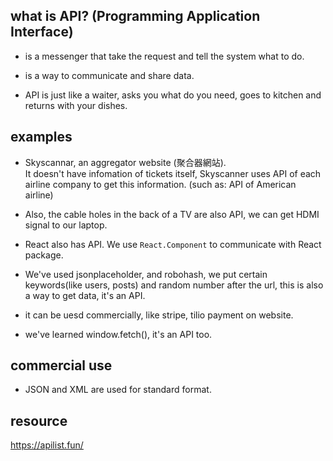 ## what is API? (Programming Application Interface)
- is a messenger that take the request and tell the system what to do.

- is a way to communicate and share data.

- API is just like a waiter, asks you what do you need, goes to kitchen and returns with your dishes.


## examples

- Skyscannar, an aggregator website (聚合器網站).    
It doesn't have infomation of tickets itself, Skyscanner uses API of each airline company to get this information.
(such as: API of American airline)

- Also, the cable holes in the back of a TV are also API, we can get HDMI signal to our laptop.

- React also has API. We use ```React.Component``` to communicate with React package.

- We've used jsonplaceholder, and robohash, we put certain keywords(like users, posts) and random number after the url,
this is also a way to get data, it's an API.

- it can be uesd commercially, like stripe, tilio payment on website.

- we've learned window.fetch(), it's an API too.

## commercial use

- JSON and XML are used for standard format.
















## resource

https://apilist.fun/
